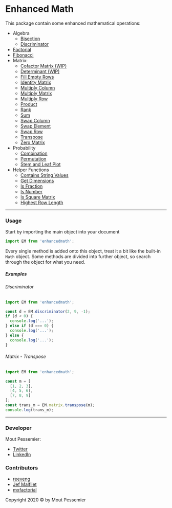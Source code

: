 # Enhanced Math

This package contain some enhanced mathematical operations:

- Algebra
  - [Bisection](https://github.com/MoutPessemier/enhancedMathJS/blob/master/src/Algebra/bisection.ts)
  - [Discriminator](https://github.com/MoutPessemier/enhancedMathJS/blob/master/src/Algebra/discriminator.ts)
- [Factorial](https://github.com/MoutPessemier/enhancedMathJS/blob/master/src/factorial.ts)
- [Fibonacci](https://github.com/MoutPessemier/enhancedMathJS/blob/master/src/fibonacci.ts)
- Matrix:
  - [Cofactor Matrix (WIP)](https://github.com/MoutPessemier/enhancedMathJS/blob/master/src/Helpers/index.ts#L212)
  - [Determinant (WIP)](https://github.com/MoutPessemier/enhancedMathJS/blob/master/src/Matrix/determinant.ts)
  - [Fill Empty Rows](https://github.com/MoutPessemier/enhancedMathJS/blob/master/src/Helpers/index.ts#L212)
  - [Identity Matrix](https://github.com/MoutPessemier/enhancedMathJS/blob/master/src/Helpers/index.ts#L74)
  - [Multiply Column](https://github.com/MoutPessemier/enhancedMathJS/blob/master/src/Helpers/index.ts#L189)
  - [Multiply Matrix](https://github.com/MoutPessemier/enhancedMathJS/blob/master/src/Helpers/index.ts#L166)
  - [Multiply Row](https://github.com/MoutPessemier/enhancedMathJS/blob/master/src/Helpers/index.ts#L177)
  - [Product](https://github.com/MoutPessemier/enhancedMathJS/blob/master/src/Matrix/matrix_product.ts)
  - [Rank](https://github.com/MoutPessemier/enhancedMathJS/blob/master/src/Helpers/index.ts#L203)
  - [Sum](https://github.com/MoutPessemier/enhancedMathJS/blob/master/src/Matrix/matrix_sum.ts)
  - [Swap Column](https://github.com/MoutPessemier/enhancedMathJS/blob/master/src/Helpers/index.ts#L119)
  - [Swap Element](https://github.com/MoutPessemier/enhancedMathJS/blob/master/src/Helpers/index.ts#L139)
  - [Swap Row](https://github.com/MoutPessemier/enhancedMathJS/blob/master/src/Helpers/index.ts#L103)
  - [Transpose](https://github.com/MoutPessemier/enhancedMathJS/blob/master/src/Matrix/transpose.ts)
  - [Zero Matrix](https://github.com/MoutPessemier/enhancedMathJS/blob/master/src/Helpers/index.ts#L88)
- Probability
  - [Combination](https://github.com/MoutPessemier/enhancedMathJS/blob/master/src/Probability/combination.ts)
  - [Permutation](https://github.com/MoutPessemier/enhancedMathJS/blob/master/src/Probability/permutation.ts)
  - [Stem and Leaf Plot](https://github.com/MoutPessemier/enhancedMathJS/blob/master/src/Probability/stemleafplot.ts)
- Helper Functions
  - [Contains String Values](https://github.com/MoutPessemier/enhancedMathJS/blob/master/src/Helpers/index.ts#L33)
  - [Get Dimensions](https://github.com/MoutPessemier/enhancedMathJS/blob/master/src/Helpers/index.ts#L22)
  - [Is Fraction](https://github.com/MoutPessemier/enhancedMathJS/blob/master/src/Helpers/index.ts#L14)
  - [Is Number](https://github.com/MoutPessemier/enhancedMathJS/blob/master/src/Helpers/index.ts#L5)
  - [Is Square Matrix](https://github.com/MoutPessemier/enhancedMathJS/blob/master/src/Helpers/index.ts#L42)
  - [Highest Row Length](https://github.com/MoutPessemier/enhancedMathJS/blob/master/src/Helpers/index.ts#L52)

<hr>

### Usage

Start by importing the main object into your document

```js
import EM from 'enhancedmath';
```

Every single method is added onto this object, treat it a bit like the built-in `Math` object. Some methods are divided into further object, so search through the object for what you need.

##### Examples

###### Discriminator

```js
import EM from 'enhancedmath';

const d = EM.discriminator(2, 9, -1);
if (d < 0) {
  console.log('...');
} else if (d === 0) {
  console.log('...');
} else {
  console.log('...');
}
```

###### Matrix - Transpose

```js
import EM from 'enhancedmath';

const m = [
  [1, 2, 3],
  [4, 5, 6],
  [7, 8, 9]
];
const trans_m = EM.matrix.transpose(m);
console.log(trans_m);
```

<hr>

### Developer

Mout Pessemier:

- [Twitter](https://twitter.com/MoutPessemier)
- [LinkedIn](https://www.linkedin.com/in/moutpessemier/)

### Contributors

- [reeveng](https://github.com/reeveng)
- [Jef Malfliet](https://github.com/Jef-Malfliet)
- [mxfactorial](https://github.com/mxfactorial)

Copyright 2020 &copy; by Mout Pessemier
